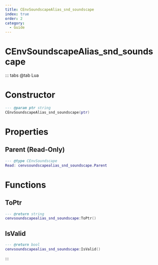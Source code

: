 ```yaml
---
title: CEnvSoundscapeAlias_snd_soundscape
index: true
order: 2
category:
  - Guide
---
```


# CEnvSoundscapeAlias_snd_soundscape

::: tabs
@tab Lua
# Constructor
```lua
--- @param ptr string
CEnvSoundscapeAlias_snd_soundscape(ptr)
```
# Properties
## Parent (Read-Only)
```lua
--- @type CEnvSoundscape
Read: cenvsoundscapealias_snd_soundscape.Parent
```
# Functions
## ToPtr
```lua
--- @return string
cenvsoundscapealias_snd_soundscape:ToPtr()
```
## IsValid
```lua
--- @return bool
cenvsoundscapealias_snd_soundscape:IsValid()
```

:::